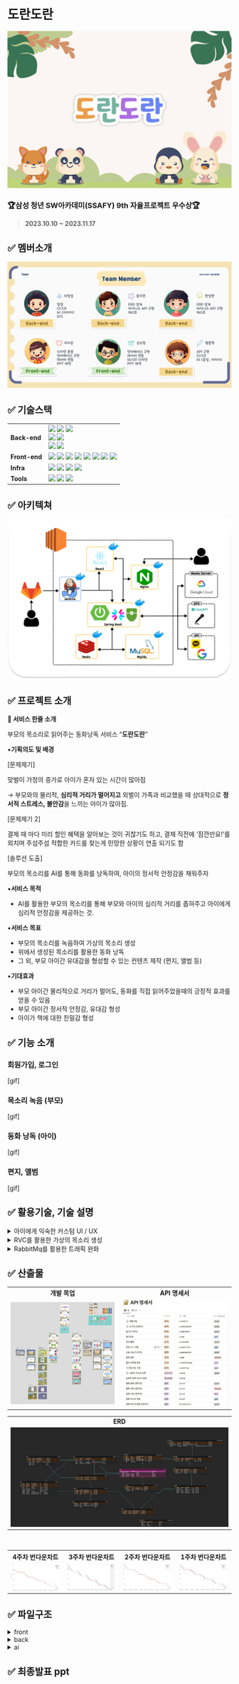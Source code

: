 # 도란도란

![Untitled](assets/도란도란.png)

### **🏆삼성 청년 SW아카데미(SSAFY) 9th 자율프로젝트 우수상🏆**

> **2023.10.10 ~ 2023.11.17**
>

## ✅ 멤버소개

![Untitled](assets/팀원.png)

## ✅ 기술스택
<table>
    <tr>
        <td><b>Back-end</b></td>
        <td><img src="https://img.shields.io/badge/Java-17.0.8-007396?style=flat&logo=Java&logoColor=white"/>
<img src="https://img.shields.io/badge/Spring Boot-3.0.6-6DB33F?style=flat-square&logo=Spring Boot&logoColor=white"/>
<img src="https://img.shields.io/badge/Spring Security-3.0.4-6DB33F?style=flat-square&logo=Spring Security&logoColor=white"/>
<br>
<img src="https://img.shields.io/badge/MySQL-8.0-4479A1?style=flat-square&logo=MySQL&logoColor=white"/>
<img src="https://img.shields.io/badge/JPA-59666C?style=flat-square&logo=Hibernate&logoColor=white"/>
<br>
<img src="https://img.shields.io/badge/Gradle-C71A36?style=flat-square&logo=Gradle&logoColor=white"/>
<img src="https://img.shields.io/badge/JWT-000000?style=flat-square&logo=JSON Web Tokens&logoColor=white"/>

</td>
    </tr>
    <tr>
    <td><b>Front-end</b></td>
    <td>
<img src="https://img.shields.io/badge/Npm-6.14.18-CB3837?style=flat-square&logo=Npm&logoColor=white"/>
<img src="https://img.shields.io/badge/Node-14.21.3-339933?style=flat-square&logo=Node.js&logoColor=white"/>
<img src="https://img.shields.io/badge/React-18.2.0-61DAFB?style=flat-square&logo=React&logoColor=white"/>
<img src="https://img.shields.io/badge/Redux-4.2.1-764ABC?style=flat-square&logo=Redux&logoColor=white"/>
<img src="https://img.shields.io/badge/JavaScript-F7DF1E?style=flat-square&logo=javascript&logoColor=black"/>
<img src="https://img.shields.io/badge/JSON-000000?style=flat-square&logo=json&logoColor=white"/>
<img src="https://img.shields.io/badge/HTML5-E34F26?style=flat-square&logo=html5&logoColor=white"/>
<img src="https://img.shields.io/badge/CSS3-1572B6?style=flat-square&logo=css3&logoColor=white"/>
    </td>
    </tr>
    <tr>
    <td><b>Infra</b></td>
    <td>
<img src="https://img.shields.io/badge/AWS-232F3E?style=flat-square&logo=amazon aws&logoColor=white"/>
<img src="https://img.shields.io/badge/Docker-4479A1?style=flat-square&logo=Docker&logoColor=white"/>
<img src="https://img.shields.io/badge/NGINX-1.18.0(Ubuntu)-009639?style=flat-square&logo=NGINX&logoColor=white"/>
<img src="https://img.shields.io/badge/Jenkins-2.332.1-D24939?style=flat-square&logo=Jenkins&logoColor=white"/>
</td>
    <tr>
    <td><b>Tools</b></td>
    <td>
    <img src="https://img.shields.io/badge/Notion-333333?style=flat-square&logo=Notion&logoColor=white"/>
    <img src="https://img.shields.io/badge/GitLab-FCA121?style=flat-square&logo=GitLab&logoColor=white"/>
<img src="https://img.shields.io/badge/JIRA-0052CC?style=flat-square&logo=JIRA Software&logoColor=white"/>
    </td>
    </tr>
</table>



## ✅ 아키텍쳐

![Untitled](assets/아키텍처.png)

## ✅ 프로젝트 소개

**🚩 서비스 한줄 소개**

부모의 목소리로 읽어주는 동화낭독 서비스 “**도란도란**”

▪️**기획의도 및 배경**

[문제제기]

맞벌이 가정의 증가로 아이가 혼자 있는 시간이 많아짐

 → 부모와의 물리적, **심리적 거리가 멀어지고** 외벌이 가족과 비교했을 때 상대적으로 **정서적 스트레스, 불안감**을 느끼는 아이가 많아짐.

[문제제기 2]

결제 때 마다 미리 할인 혜택을 알아보는 것이 귀찮기도 하고, 결제 직전에 ‘잠깐만요!’를 외치며 주섬주섬 적합한 카드를 찾는게 민망한 상황이 연출 되기도 함

[솔루션 도출]

부모의 목소리를 AI를 통해 동화를 낭독하여, 아이의 정서적 안정감을 채워주자

▪️**서비스 목적**

- AI를 활용한 부모의 목소리를 통해 부모와 아이의 심리적 거리를 좁혀주고 아이에게 심리적 안정감을 제공하는 것.

▪️**서비스 목표**

- 부모의 목소리를 녹음하여 가상의 목소리 생성
- 위에서 생성된 목소리를 활용한 동화 낭독
- 그 외, 부모 아이간 유대감을 형성할 수 있는 컨텐츠 제작 (편지, 앨범 등)

▪️**기대효과**

- 부모 아이간 물리적으로 거리가 멀어도, 동화를 직접 읽어주었을때의 긍정적 효과를 얻을 수 있음
- 부모 아이간 정서적 안정감, 유대감 형성
- 아이가 책에 대한 친밀감 형성

## ✅ 기능 소개

### 회원가입, 로그인

[gif]

### 목소리 녹음 (부모)

[gif]

### 동화 낭독 (아이)

[gif]

### 편지, 앨범

[gif]

## ✅ 활용기술, 기술 설명

<details>
<summary>아이에게 익숙한 커스텀 UI / UX</summary>
</details>
<details>
<summary>RVC를 활용한 가상의 목소리 생성</summary>
</details>
<details>
<summary>RabbitMq를 활용한 트래픽 완화</summary>
    <img src="assets/플로우.png">

    **개요**

    1. 녹음된 목소리를 활용하여 모델을 생성해야하는데 평균적으로 1시간 ~ 3시간 정도 소요됨.
    2. 위의 과정을 스프링 <-> RVC Python Server 기존 아키텍처에서 수행했을 때 하나의 요청, 응답이 3시간 정도 소요됨.
        - **응답이 처리되는동안 요청을 보낸 유저는 다른 작업을 수행 할 수 없으며**,
        - "또한 파이썬 서버에서 **모델 학습, 추론이 별개로 일어날 수 있도록 "병렬 처리"**가 필요했음."
            - 모델학습과 추론의 분산 -> GPU 효율 개선

    **해결**

    1. 기존 아키텍처 사이에 메세지 브로커인 RabbitMq를 적용 ( Spring Server <-> Rabbit Mq <-> Python Server )
        - 요청 API에서 처리되어야 할 **모델 학습, 추론이 다른 API에게 위임**
        - 프로세스를 분산시킴으로써 **효율이 올라가고, 체감 속도 개선**
</details>

## ✅ 산출물
<table>    
    <tr align="center" > 
        <td><strong>개발 목업</strong></td>
        <td><strong>API 명세서</strong></td>
    </tr>
    <tr align="center">
        <td> <img src="assets/개발목업.png"></td>
        <td> <img src="assets/api명세서.png"></td>
    </tr>
</table>
<table>
    <tr align="center" > 
            <td><strong>ERD</strong></td>
        </tr>
    <tr align="center">
            <td> <img src="assets/erd.png"> </td>
        </tr>
</table>
<br>
<table>
    <tr align="center" > 
        <th>4주차 번다운차트</th>
        <th>3주차 번다운차트</th>
        <th>2주차 번다운차트</th>
        <th>1주차 번다운차트</th>
    </tr>
    <tr align="center">
        <td> <img src="assets/4주차번다운차트.png"> </td>
        <td><img src="assets/3주차번다운차트.png"></td>
        <td><img src="assets/2주차번다운차트.png"></td>
        <td><img src="assets/1주차번다운차트.png"></td>
    </tr>
</table>


## ✅ 파일구조
<details>
<summary>front</summary>
</details>
<details>
<summary>back</summary>
</details>
<details>
<summary>ai</summary>
</details>


## ✅ 최종발표 ppt

